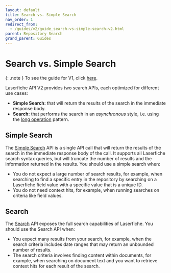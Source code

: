 ```yaml
---
layout: default
title: Search vs. Simple Search
nav_order: 1
redirect_from:
  - /guides/v2/guide_search-vs-simple-search-v2.html
parent: Repository Search
grand_parent: Guides
---
```


<!--© 2024 Laserfiche.
See LICENSE-DOCUMENTATION and LICENSE-CODE in the project root for license information.-->

# Search vs. Simple Search

{: .note }
To see the guide for V1, click [here](../guide_search-vs-simple-search/).

Laserfiche API V2 provides two search APIs, each optimized for different use cases:

- **Simple Search:** that will return the results of the search in the immediate response body.
- **Search:** that performs the search in an _asynchronous_ style, i.e. using the [long operation](../../../getting-started/guide_long-operations-v2/) pattern.

## Simple Search

The [Simple Search](../guide_simple-search-v2/) API is a single API call that will return the results of the search in the immediate response body of the call. It supports all Laserfiche search syntax queries, but will truncate the number of results and the information returned in the results. You should use a simple search when:

- You do not expect a large number of search results, for example, when searching to find a specific entry in the repository by searching on a Laserfiche field value with a specific value that is a unique ID.
- You do not need context hits, for example, when running searches on criteria like field values.

## Search

The [Search](../guide_search-v2/) API exposes the full search capabilities of Laserfiche. You should use the Search API when:

- You expect many results from your search, for example, when the search criteria includes date ranges that may return an unbounded number of results.
- The search criteria involves finding content within documents, for example, when searching on document text and you want to retrieve context hits for each result of the search.
